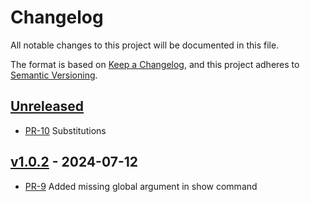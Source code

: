 # Changelog

All notable changes to this project will be documented in this file.

The format is based on [Keep a Changelog](https://keepachangelog.com/en/1.1.0/),
and this project adheres to [Semantic Versioning](https://semver.org/spec/v2.0.0.html).

## [Unreleased]

* [PR-10](https://github.com/mikkelricky/markdown-code-runner/pull/10)
  Substitutions

## [v1.0.2] - 2024-07-12

* [PR-9](https://github.com/mikkelricky/markdown-code-runner/pull/9)
  Added missing global argument in show command

[Unreleased]: https://github.com/mikkelricky/markdown-code-runner/compare/v1.0.2...HEAD
[v1.0.2]: https://github.com/mikkelricky/markdown-code-runner/releases/tag/v1.0.2
